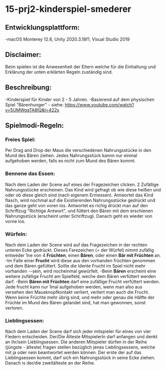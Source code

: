 # 15-prj2-kinderspiel-smederer

## Entwicklungsplattform:

-macOS Monterey 12.6, Unity 2020.3.18f1, Visual Studio 2019
## Disclaimer:

Beim spielen ist die Anwesenheit der Eltern welche für die Einhaltung und Erklärung der unten erklärten Regeln zuständig sind.

## Beschreibung:

-Kinderspiel für Kinder von 2 - 5 Jahren.
-Basierend auf dem physischen Spiel "Bärenhunger" - siehe: https://www.youtube.com/watch?v=5UMWggTA8lQ&t=422s 

## Spielmodi-Regeln: 

### Freies Spiel:

Per Drag and Drop der Maus die verschiedenen Nahrungsstücke in den Mund des Bären ziehen. Jedes Nahrungsstück kannn nur einmal aufgehoben werden, falls es nicht zum Mund des Bären kommt.

### Bennene das Essen:

Nach dem Laden der Scene auf eines der Fragezeichen clicken. 2 Zufällige Nahrungsstücke erscheinen. Das Kind wird gefragt ob wie diese heißen und oder ob diese gleich sind (nach eigenem Ermessen). Antwortet das Kind flasch, wird nochmal auf die Existierenden Nahrungsstücke gedrückt und das ganze geht von voren los. Antwortet es richig drückt man auf den Schriftzug "Richtige Antwort", und füttert den Bären mit dem erschienen Nahrungsstück (erscheint unter Schriftzug). Danach geht es wieder von vorne los.

### Würfeln:

Nach dem Laden der Scene wird auf das Fragezeichen in der rechten unteren Ecke gedrückt. Dieses Farezeichen (= der Würfel) nimmt zufällig entweder 
1ne von 4 **Früchten**, einen **Bären**, oder einen **Bär mit Früchten** an.
-Im Falle einer **Frucht** wird diese aus den vorhanden früchten genommen und dem Bären gefüttert. Sollte die Idente Frucht im Spiel nicht mehr vorhanden --sein, wird nocheinmal gewürfelt. 
-Beim **Bären** erscheint eine weitere zufällige Frucht am Spielfeld, weche dem Bären verfüttert werden darf.
-Beim **Bären mit Früchten** darf eine zufällige Frucht verfüttert werden.
Jede frucht kann nur 1mal aufgehoben werden, wenn man also aus versehen den Mausknopfkontakt verliert, verliert man auch die Frucht.
Wenn keine Früchte mehr übrig sind, und mehr oder genau die Hälfte der Früchte im Mund des Bären gelandet sind, hat man gewonnen, sonst verloren.

### Lieblingsessen:

Nach dem Laden der Scene darf sich jeder mitspieler für eines von vier Fledern entscheiden.
Der/Die Älteste MitspielerIn darf anfangen und denkt an ihr/sein Lieblingsessen. Die anderen Mitspieler dürfen in der Reihe (jüngste - älteste) fragen stellen bezüglich jenes Lieblingsessens, welche mit ja oder nein beantwortet werden können. Der erste der auf das Lieblingsessen kommt, darf sich ein Nahrungsstück in seine Ecke ziehen. Danach is der/die zweitälteste an der Reihe.




